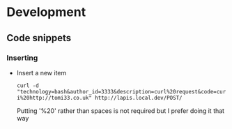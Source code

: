 # Development

## Code snippets

### Inserting

  * Insert a new item

        curl -d "technology=bash&author_id=3333&description=curl%20request&code=curl%20-i%20http://tomi33.co.uk" http://lapis.local.dev/POST/

      Putting '%20' rather than spaces is not required but I prefer doing it that way
